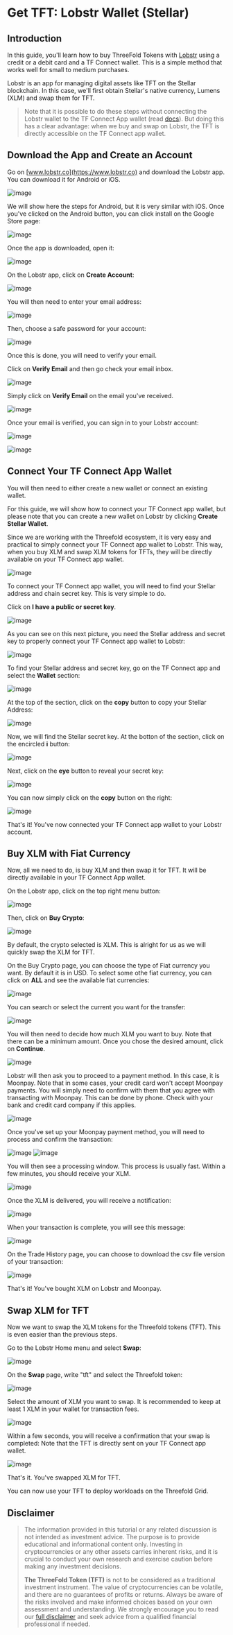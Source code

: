 <h1> Get TFT: Lobstr Wallet (Stellar)</h1>



## Introduction

In this guide, you'll learn how to buy ThreeFold Tokens with [Lobstr](https://lobstr.co/) using a credit or a debit card and a TF Connect wallet. This is a simple method that works well for small to medium purchases.

Lobstr is an app for managing digital assets like TFT on the Stellar blockchain. In this case, we'll first obtain Stellar's native currency, Lumens (XLM) and swap them for TFT.

> Note that it is possible to do these steps without connecting the Lobstr wallet to the TF Connect App wallet (read [docs](./tft_lobstr_short_guide.md)). But doing this has a clear advantage: when we buy and swap on Lobstr, the TFT is directly accessible on the TF Connect app wallet.

## Download the App and Create an Account

Go on [www.lobstr.co](https://www.lobstr.co) and download the Lobstr app.
You can download it for Android or iOS.

![image](./img/gettft_1.png)

We will show here the steps for Android, but it is very similar with iOS.
Once you've clicked on the Android button, you can click install on the Google Store page:

![image](./img/gettft_2.png)

Once the app is downloaded, open it:

![image](./img/gettft_3.png)

On the Lobstr app, click on **Create Account**:

![image](./img/gettft_4.png)

You will then need to enter your email address:

![image](./img/gettft_5.png)

Then, choose a safe password for your account:

![image](./img/gettft_6.png)

Once this is done, you will need to verify your email.

Click on **Verify Email** and then go check your email inbox.

![image](./img/gettft_7.png)

Simply click on **Verify Email** on the email you've received.

![image](./img/gettft_8.png)

Once your email is verified, you can sign in to your Lobstr account:

![image](./img/gettft_9.png)

![image](./img/gettft_10.png)



## Connect Your TF Connect App Wallet

You will then need to either create a new wallet or connect an existing wallet.

For this guide, we will show how to connect your TF Connect app wallet, but please note that you can create a new wallet on Lobstr by clicking **Create Stellar Wallet**.

Since we are working with the Threefold ecosystem, it is very easy and practical to simply connect your TF Connect app wallet to Lobstr. This way, when you buy XLM and swap XLM tokens for TFTs, they will be directly available on your TF Connect app wallet.

![image](./img/gettft_11.png)

To connect your TF Connect app wallet, you will need to find your Stellar address and chain secret key.
This is very simple to do.

Click on **I have a public or secret key**.

![image](./img/gettft_12.png)

As you can see on this next picture, you need the Stellar address and secret key to properly connect your TF Connect app wallet to Lobstr:

![image](./img/gettft_18.png)

To find your Stellar address and secret key, go on the TF Connect app and select the **Wallet** section:

![image](./img/gettft_13.png)

At the top of the section, click on the **copy** button to copy your Stellar Address:

![image](./img/gettft_17.png)

Now, we will find the Stellar secret key.
At the botton of the section, click on the encircled **i** button:

![image](./img/gettft_14.png)

Next, click on the **eye** button to reveal your secret key:

![image](./img/gettft_15.png)

You can now simply click on the **copy** button on the right:

![image](./img/gettft_16.png)

That's it! You've now connected your TF Connect app wallet to your Lobstr account.

## Buy XLM with Fiat Currency

Now, all we need to do, is buy XLM and then swap it for TFT.
It will be directly available in your TF Connect App wallet.

On the Lobstr app, click on the top right menu button:

![image](./img/gettft_19.png)

Then, click on **Buy Crypto**:

![image](./img/gettft_20.png)

By default, the crypto selected is XLM. This is alright for us as we will quickly swap the XLM for TFT.

On the Buy Crypto page, you can choose the type of Fiat currency you want.
By default it is in USD. To select some othe fiat currency, you can click on **ALL** and see the available fiat currencies:

![image](./img/gettft_21.png)

You can search or select the current you want for the transfer:

![image](./img/gettft_22.png)

You will then need to decide how much XLM you want to buy. Note that there can be a minimum amount.
Once you chose the desired amount, click on **Continue**.

![image](./img/gettft_23.png)

Lobstr will then ask you to proceed to a payment method. In this case, it is Moonpay.
Note that in some cases, your credit card won't accept Moonpay payments. You will simply need to confirm with them that you agree with transacting with Moonpay. This can be done by phone. Check with your bank and credit card company if this applies.

![image](./img/gettft_24.png)

Once you've set up your Moonpay payment method, you will need to process and confirm the transaction:

![image](./img/gettft_25.png)
![image](./img/gettft_26.png)

You will then see a processing window.
This process is usually fast. Within a few minutes, you should receive your XLM.

![image](./img/gettft_27.png)

Once the XLM is delivered, you will receive a notification:

![image](./img/gettft_28.png)

When your transaction is complete, you will see this message:

![image](./img/gettft_29.png)

On the Trade History page, you can choose to download the csv file version of your transaction:

![image](./img/gettft_30.png)

That's it! You've bought XLM on Lobstr and Moonpay.

## Swap XLM for TFT

Now we want to swap the XLM tokens for the Threefold tokens (TFT).
This is even easier than the previous steps.

Go to the Lobstr Home menu and select **Swap**:

![image](./img/gettft_31.png)

On the **Swap** page, write "tft" and select the Threefold token:

![image](./img/gettft_32.png)

Select the amount of XLM you want to swap. It is recommended to keep at least 1 XLM in your wallet for transaction fees.

![image](./img/gettft_33.png)

Within a few seconds, you will receive a confirmation that your swap is completed:
Note that the TFT is directly sent on your TF Connect app wallet.

![image](./img/gettft_34.png)

That's it. You've swapped XLM for TFT.

You can now use your TFT to deploy workloads on the Threefold Grid.

## Disclaimer

> The information provided in this tutorial or any related discussion is not intended as investment advice. The purpose is to provide educational and informational content only. Investing in cryptocurrencies or any other assets carries inherent risks, and it is crucial to conduct your own research and exercise caution before making any investment decisions. 
> 
> **The ThreeFold Token (TFT)** is not to be considered as a traditional investment instrument. The value of cryptocurrencies can be volatile, and there are no guarantees of profits or returns. Always be aware of the risks involved and make informed choices based on your own assessment and understanding. We strongly encourage you to read our [full disclaimer](../../../../knowledge_base/legal/disclaimer.md) and seek advice from a qualified financial professional if needed.
